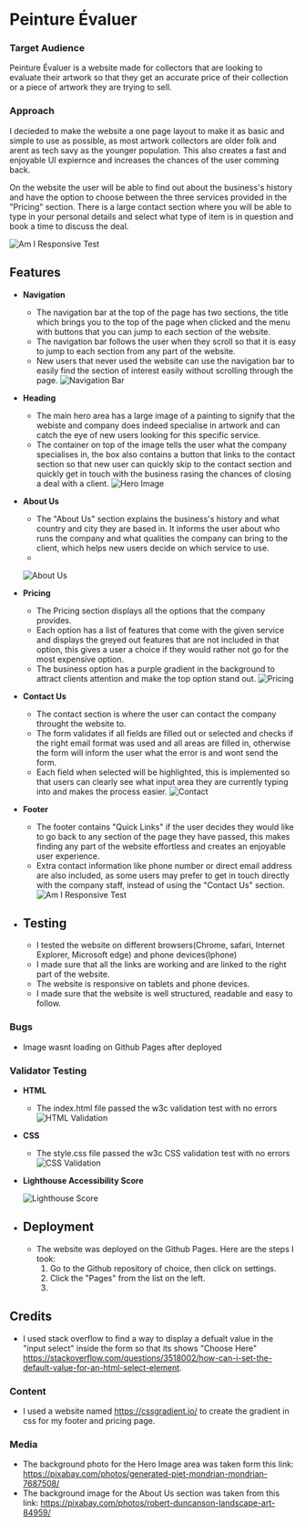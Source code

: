 # __Peinture Évaluer__

### __Target Audience__
Peinture Évaluer is a website made for collectors that are looking to evaluate their artwork so that they get an accurate price of their collection or a piece of artwork they are trying to sell.

### __Approach__
I decieded to make the website a one page layout to make it as basic and simple to use as possible, as most artwork collectors are older folk and arent as tech savy as the younger population. This also creates a fast and enjoyable UI expiernce and increases the chances of the user comming back.

On the website the user will be able to find out about the business's history and have the option to choose between the three services provided in the "Pricing" section. There is a large contact section where you will be able to type in your personal details and select what type of item is in question and book a time to discuss the deal.

![Am I Responsive Test](/assets/images/WebsiteForProjectamiresponsive.JPG)

## __Features__

- __Navigation__
    - The navigation bar at the top of the page has two sections, the title which brings you to the top of the page when clicked and the menu with buttons that you can jump to each section of the website.
    - The navigation bar follows the user when they scroll so that it is easy to jump to each section from any part of the website.
    - New users that never used the website can use the navigation bar to easily find the section of interest easily without scrolling through the page.
    ![Navigation Bar](/assets/images/navbar.PNG)

- __Heading__
    - The main hero area has a large image of a painting to signify that the webiste and company does indeed specialise in artwork and can catch the eye of new users looking for this specific service.
    - The container on top of the image tells the user what the company specialises in, the box also contains a button that links to the contact section so that new user can quickly skip to the contact section and quickly get in touch with the business rasing the chances of closing a deal with a client.
    ![Hero Image](/assets/images/READMEheroimage.JPG)

- __About Us__
    - The "About Us" section explains the business's history and what country and city they are based in. It informs the user about who runs the company and what qualities the company can bring to the client, which helps new users decide on which service to use.
    - 
    ![About Us](/assets/images/aboutus.PNG)

- __Pricing__
    - The Pricing section displays all the options that the company provides.
    - Each option has a list of features that come with the given service and displays the greyed out features that are not included in that option, this gives a user a choice if they would rather not go for the most expensive option.
    - The business option has a purple gradient in the background to attract clients attention and make the top option stand out.
    ![Pricing](/assets/images/pricing.JPG)

- __Contact Us__
    - The contact section is where the user can contact the company throught the website to.
    - The form validates if all fields are filled out or selected and checks if the right email format was used and all areas are filled in, otherwise the form will inform the user what the error is and wont send the form.
    - Each field when selected will be highlighted, this is implemented so that users can clearly see what input area they are currently typing into and makes the process easier.
    ![Contact](/assets/images/contactus.JPG)

- __Footer__
    - The footer contains "Quick Links" if the user decides they would like to go back to any section of the page they have passed, this makes finding any part of the website effortless and creates an enjoyable user experience. 
    - Extra contact information like phone number or direct email address are also included, as some users may prefer to get in touch directly with the company staff, instead of using the "Contact Us" section.
    ![Am I Responsive Test](/assets/images/footer.PNG)

- ## __Testing__
    - I tested the website on different browsers(Chrome, safari, Internet Explorer, Microsoft edge) and phone devices(Iphone)
    - I made sure that all the links are working and are linked to the right part of the website.
    - The website is responsive on tablets and phone devices.
    - I made sure that the website is well structured, readable and easy to follow.

### __Bugs__
- Image wasnt loading on Github Pages after deployed 

### __Validator Testing__
- __HTML__
    - The index.html file passed the w3c validation test with no errors
    ![HTML Validation](/assets/images/htmlvalidation.JPG)
- __CSS__
    - The style.css file passed the w3c CSS validation  test with no errors
    ![CSS Validation](/assets/images/cssvalidation.JPG)
- __Lighthouse Accessibility Score__

    ![Lighthouse Score](/assets/images/lighthousetest.JPG)

- ## __Deployment__
    - The website was deployed on the Github Pages. Here are the steps I took:
        1. Go to the Github repository of choice, then click on settings.
        2. Click the "Pages" from the list on the left.
        3. 

## __Credits__

- I used stack overflow to find a way to display a defualt value in the "input select"  inside the form so that its shows "Choose Here" https://stackoverflow.com/questions/3518002/how-can-i-set-the-default-value-for-an-html-select-element.

### __Content__

- I used a website named https://cssgradient.io/ to create the gradient in css for my footer and pricing page.

### __Media__

- The background photo for the Hero Image area was taken form this link: https://pixabay.com/photos/generated-piet-mondrian-mondrian-7687508/
- The background image for the About Us section was taken from this link: https://pixabay.com/photos/robert-duncanson-landscape-art-84959/